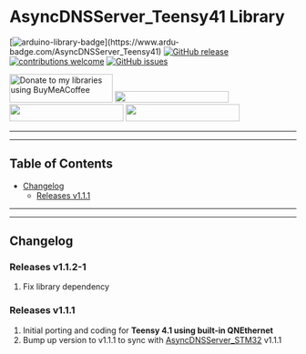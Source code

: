 # AsyncDNSServer_Teensy41 Library


[![arduino-library-badge](https://www.ardu-badge.com/badge/AsyncDNSServer_Teensy41.svg?)](https://www.ardu-badge.com/AsyncDNSServer_Teensy41)
[![GitHub release](https://img.shields.io/github/release/khoih-prog/AsyncDNSServer_Teensy41.svg)](https://github.com/khoih-prog/AsyncDNSServer_Teensy41/releases)
[![contributions welcome](https://img.shields.io/badge/contributions-welcome-brightgreen.svg?style=flat)](#Contributing)
[![GitHub issues](https://img.shields.io/github/issues/khoih-prog/AsyncDNSServer_Teensy41.svg)](http://github.com/khoih-prog/AsyncDNSServer_Teensy41/issues)


<a href="https://www.buymeacoffee.com/khoihprog6" title="Donate to my libraries using BuyMeACoffee"><img src="https://cdn.buymeacoffee.com/buttons/v2/default-yellow.png" alt="Donate to my libraries using BuyMeACoffee" style="height: 50px !important;width: 181px !important;" ></a>
<a href="https://www.buymeacoffee.com/khoihprog6" title="Donate to my libraries using BuyMeACoffee"><img src="https://img.shields.io/badge/buy%20me%20a%20coffee-donate-orange.svg?logo=buy-me-a-coffee&logoColor=FFDD00" style="height: 20px !important;width: 200px !important;" ></a>
<a href="https://profile-counter.glitch.me/khoih-prog/count.svg" title="Total khoih-prog Visitor count"><img src="https://profile-counter.glitch.me/khoih-prog/count.svg" style="height: 30px;width: 200px;"></a>
<a href="https://profile-counter.glitch.me/khoih-prog-AsyncDNSServer_Teensy41/count.svg" title="AsyncDNSServer_Teensy41 Visitor count"><img src="https://profile-counter.glitch.me/khoih-prog-AsyncDNSServer_Teensy41/count.svg" style="height: 30px;width: 200px;"></a>

---
---

## Table of Contents


* [Changelog](#changelog)
  * [Releases v1.1.1](#releases-v111)

---
---

## Changelog

### Releases v1.1.2-1

1. Fix library dependency

### Releases v1.1.1

1. Initial porting and coding for **Teensy 4.1 using built-in QNEthernet**
2. Bump up version to v1.1.1 to sync with [AsyncDNSServer_STM32](https://github.com/khoih-prog/AsyncDNSServer_STM32) v1.1.1



